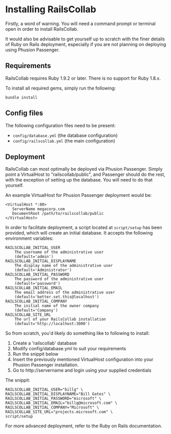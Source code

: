 # Installing RailsCollab

Firstly, a word of warning. You will need a command prompt or terminal open in order to install RailsCollab. 

It would also be advisable to get yourself up to scratch with the finer details of Ruby on Rails deployment, 
especially if you are not planning on deploying using Phusion Passenger.

## Requirements

RailsCollab requires Ruby 1.9.2 or later. There is no support for Ruby 1.8.x.

To install all required gems, simply run the following:

    bundle install

## Config files

The following configuration files need to be present:

* `config/database.yml` (the database configuration)
* `config/railscollab.yml` (the main configuration)

## Deployment

RailsCollab can most optimally be deployed via Phusion Passenger. Simply point a 
VirtualHost to "railscollab/public", and Passenger should do the rest, 
with the exception of setting up the database. You will need to do that yourself.

An example VirtualHost for Phusion Passenger deployment would be:

    <VirtualHost *:80>
	   ServerName megacorp.com
	   DocumentRoot /path/to/railscollab/public
    </VirtualHost>

In order to facilitate deployment, a script located at `script/setup` 
has been provided, which will create an initial database.
It accepts the following environment variables:

	RAILSCOLLAB_INITIAL_USER
		The username of the administrative user
		(default='admin')
	RAILSCOLLAB_INITIAL_DISPLAYNAME
		The display name of the administrative user
		(default='Administrator')
	RAILSCOLLAB_INITIAL_PASSWORD
		The password of the administrative user
		(default='password')
	RAILSCOLLAB_INITIAL_EMAIL
		The email address of the administrative user
		(default='better.set.this@localhost')
	RAILSCOLLAB_INITIAL_COMPANY
		The initial name of the owner company
		(default='Company')
	RAILSCOLLAB_SITE_URL
		The url of your RailsCollab installation
		(default='http://localhost:3000')

So from scratch, you'd likely do something like to following to install:
1. Create a 'railscollab' database
2. Modify config/database.yml to suit your requirements
3. Run the snippit below
4. Insert the previously mentioned VirtualHost configuration into your Phusion Passenger installation.
5. Go to http://servername and login using your supplied credentials

The snippit:

	RAILSCOLLAB_INITIAL_USER="billg" \
	RAILSCOLLAB_INITIAL_DISPLAYNAME="Bill Gates" \
	RAILSCOLLAB_INITIAL_PASSWORD="microsoft" \
	RAILSCOLLAB_INITIAL_EMAIL="billg@microsoft.com" \
	RAILSCOLLAB_INITIAL_COMPANY="Microsoft" \
	RAILSCOLLAB_SITE_URL="projects.microsoft.com" \
	script/setup 


For more advanced deployment, refer to the Ruby on Rails documentation.
